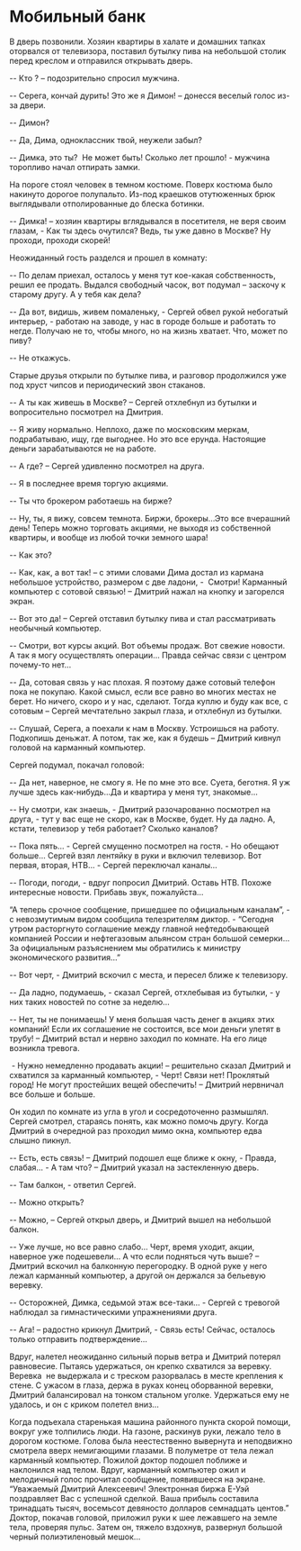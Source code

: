 # Мобильный банк

В дверь позвонили. Хозяин квартиры в халате и домашних тапках оторвался от телевизора, поставил бутылку пива на небольшой столик перед креслом и отправился открывать дверь.  

-- Кто ? – подозрительно спросил мужчина.  

-- Серега, кончай дурить! Это же я Димон! – донесся веселый голос из-за двери.  

-- Димон?  

-- Да, Дима, одноклассник твой, неужели забыл?  

-- Димка, это ты?  Не может быть! Сколько лет прошло! - мужчина торопливо начал отпирать замки.  

На пороге стоял человек в темном костюме. Поверх костюма было накинуто дорогое полупальто. Из-под краешков отутюженных брюк выглядывали отполированные до блеска ботинки.  

-- Димка! – хозяин квартиры вглядывался в посетителя, не веря своим глазам, - Как ты здесь очутился? Ведь, ты уже давно в Москве? Ну проходи, проходи скорей!  

Неожиданный гость разделся и прошел в комнату:  

-- По делам приехал, осталось у меня тут кое-какая собственность, решил ее продать. Выдался свободный часок, вот подумал – заскочу к старому другу. А у тебя как дела?  

-- Да вот, видишь, живем помаленьку, - Сергей обвел рукой небогатый интерьер, - работаю на заводе, у нас в городе больше и работать то негде. Получаю не то, чтобы много, но на жизнь хватает. Что, может по пиву?  

-- Не откажусь.  

Старые друзья открыли по бутылке пива, и разговор продолжился уже под хруст чипсов и периодический звон стаканов.  

-- А ты как живешь в Москве? – Сергей отхлебнул из бутылки и вопросительно посмотрел на Дмитрия.  

-- Я живу нормально. Неплохо, даже по московским меркам, подрабатываю, ищу, где выгоднее. Но это все ерунда. Настоящие деньги зарабатываются не на работе.  

-- А где? – Сергей удивленно посмотрел на друга.  

-- Я в последнее время торгую акциями.  

-- Ты что брокером работаешь на бирже?  

-- Ну, ты, я вижу, совсем темнота. Биржи, брокеры…Это все вчерашний день! Теперь можно торговать акциями, не выходя из собственной квартиры, и вообще из любой точки земного шара!  

-- Как это?  

-- Как, как, а вот так! – с этими словами Дима достал из кармана небольшое устройство, размером с две ладони, -  Смотри! Карманный компьютер с сотовой связью! – Дмитрий нажал на кнопку и загорелся экран.  

-- Вот это да! – Сергей отставил бутылку пива и стал рассматривать необычный компьютер.  

-- Смотри, вот курсы акций. Вот объемы продаж. Вот свежие новости. А так я могу осуществлять операции… Правда сейчас связи с центром почему-то нет…  

-- Да, сотовая связь у нас плохая. Я поэтому даже сотовый телефон пока не покупаю. Какой смысл, если все равно во многих местах не берет. Но ничего, скоро и у нас, сделают. Тогда куплю и буду как все, с сотовым – Сергей мечтательно закрыл глаза, и отхлебнул из бутылки.  

-- Слушай, Серега, а поехали к нам в Москву. Устроишься на работу. Подкопишь деньжат. А потом, так же, как я будешь – Дмитрий кивнул головой на карманный компьютер.  

Сергей подумал, покачал головой:  

-- Да нет, наверное, не смогу я. Не по мне это все. Суета, беготня. Я уж лучше здесь как-нибудь…Да и квартира у меня тут, знакомые…  

-- Ну смотри, как знаешь, - Дмитрий разочарованно посмотрел на друга, - тут у вас еще не скоро, как в Москве, будет. Ну да ладно. А, кстати, телевизор у тебя работает? Сколько каналов?  

-- Пока пять… - Сергей смущенно посмотрел на гостя. - Но обещают больше… Сергей взял лентяйку в руки и включил телевизор. Вот первая, вторая, НТВ… - Сергей переключал каналы…  

-- Погоди, погоди, - вдруг попросил Дмитрий. Оставь НТВ. Похоже интересные новости. Прибавь звук, пожалуйста…  

“А теперь срочное сообщение, пришедшее по официальным каналам”, - с невозмутимым видом сообщила телезрителям диктор. - “Сегодня утром расторгнуто соглашение между главной нефтедобывающей компанией России и нефтегазовым альянсом стран большой семерки… За официальным разъяснением мы обратились к министру экономического развития…”  

-- Вот черт, - Дмитрий вскочил с места, и пересел ближе к телевизору.  

-- Да ладно, подумаешь, - сказал Сергей, отхлебывая из бутылки, - у них таких новостей по сотне за неделю…  

-- Нет, ты не понимаешь! У меня большая часть денег в акциях этих компаний! Если их соглашение не состоится, все мои деньги улетят в трубу! – Дмитрий встал и нервно заходил по комнате. На его лице возникла тревога.  

 - Нужно немедленно продавать акции! – решительно сказал Дмитрий и схватился за карманный компьютер, - Черт! Связи нет! Проклятый город! Не могут простейших вещей обеспечить! – Дмитрий нервничал все больше и больше.  

Он ходил по комнате из угла в угол и сосредоточенно размышлял. Сергей смотрел, стараясь понять, как можно помочь другу. Когда Дмитрий в очередной раз проходил мимо окна, компьютер едва слышно пикнул.  

-- Есть, есть связь! – Дмитрий подошел еще ближе к окну, - Правда, слабая… - А там что? – Дмитрий указал на застекленную дверь.  

-- Там балкон, - ответил Сергей.  

-- Можно открыть?  

-- Можно, – Сергей открыл дверь, и Дмитрий вышел на небольшой балкон.  

-- Уже лучше, но все равно слабо… Черт, время уходит, акции, наверное уже подешевели… А что если подняться чуть выше? – Дмитрий вскочил на балконную перегородку. В одной руке у него лежал карманный компьютер, а другой он держался за бельевую веревку.  

-- Осторожней, Димка, седьмой этаж все-таки… - Сергей с тревогой наблюдал за гимнастическими упражнениями друга.  

-- Ага! – радостно крикнул Дмитрий, - Связь есть! Сейчас, осталось только отправить подтверждение…  

Вдруг, налетел неожиданно сильный порыв ветра и Дмитрий потерял равновесие. Пытаясь удержаться, он крепко схватился за веревку. Веревка  не выдержала и с треском разорвалась в месте крепления к стене. С ужасом в глаза, держа в руках конец оборванной веревки, Дмитрий балансировал на тонком стальном уголке. Удержаться ему не удалось, и он с криком полетел вниз…  

Когда подъехала старенькая машина районного пункта скорой помощи, вокруг уже толпились люди. На газоне, раскинув руки, лежало тело в дорогом костюме. Голова была неестественно вывернута и неподвижно смотрела вверх немигающими глазами. В полуметре от тела лежал карманный компьютер. Пожилой доктор подошел поближе и наклонился над телом. Вдруг, карманный компьютер ожил и мелодичный голос прочитал сообщение, появившееся на экране. “Уважаемый Дмитрий Алексеевич! Электронная биржа Е-Уэй поздравляет Вас с успешной сделкой. Ваша прибыль составила тринадцать тысяч, восемьсот девяносто долларов семнадцать центов.” Доктор, покачав головой, приложил руки к шее лежавшего на земле тела, проверяя пульс. Затем он, тяжело вздохнув, развернул большой черный полиэтиленовый мешок…